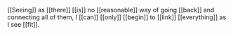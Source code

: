 [[Seeing]] as [[there]] [[is]] no [[reasonable]] way of going [[back]] and connecting all of them, I [[can]] [[only]] [[begin]] to [[link]] [[everything]] as I see [[fit]].